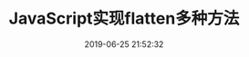 ---
title: JavaScript实现flatten多种方法
date: 2019-06-25 21:52:32
tags: [JavaScript, Algorithm]
categories: [JavaScript]
description: JavaScript实现flatten多种方法，最后再来一道经常被问的面试题
---